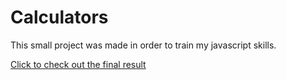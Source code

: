 # Calculators

This small project was made in order to train my javascript skills.

[Click to check out the final result](https://elisasheva.github.io/calculators/)
